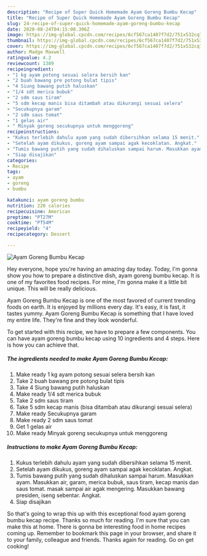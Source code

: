 ```yaml
---
description: "Recipe of Super Quick Homemade Ayam Goreng Bumbu Kecap"
title: "Recipe of Super Quick Homemade Ayam Goreng Bumbu Kecap"
slug: 24-recipe-of-super-quick-homemade-ayam-goreng-bumbu-kecap
date: 2020-08-24T04:15:00.396Z
image: https://img-global.cpcdn.com/recipes/6cf567ca1407f7d2/751x532cq70/ayam-goreng-bumbu-kecap-foto-resep-utama.jpg
thumbnail: https://img-global.cpcdn.com/recipes/6cf567ca1407f7d2/751x532cq70/ayam-goreng-bumbu-kecap-foto-resep-utama.jpg
cover: https://img-global.cpcdn.com/recipes/6cf567ca1407f7d2/751x532cq70/ayam-goreng-bumbu-kecap-foto-resep-utama.jpg
author: Madge Maxwell
ratingvalue: 4.2
reviewcount: 1389
recipeingredient:
- "1 kg ayam potong sesuai selera bersih kan"
- "2 buah bawang pre potong bulat tipis"
- "4 Siung bawang putih haluskan"
- "1/4 sdt merica bubuk"
- "2 sdm saus tiram"
- "5 sdm kecap manis bisa ditambah atau dikurangi sesuai selera"
- "Secukupnya garam"
- "2 sdm saus tomat"
- "1 gelas air"
- " Minyak goreng secukupnya untuk menggoreng"
recipeinstructions:
- "Kukus terlebih dahulu ayam yang sudah dibersihkan selama 15 menit."
- "Setelah ayam dikukus, goreng ayam sampai agak kecoklatan. Angkat."
- "Tumis bawang putih yang sudah dihaluskan sampai harum. Masukkan ayam. Masukkan air, garam, merica bubuk, saus tiram, kecap manis dan saus tomat. masak sampai air agak mengering. Masukkan bawang presiden, iseng sebentar. Angkat."
- "Siap disajikan"
categories:
- Recipe
tags:
- ayam
- goreng
- bumbu

katakunci: ayam goreng bumbu 
nutrition: 220 calories
recipecuisine: American
preptime: "PT27M"
cooktime: "PT54M"
recipeyield: "4"
recipecategory: Dessert

---
```



![Ayam Goreng Bumbu Kecap](https://img-global.cpcdn.com/recipes/6cf567ca1407f7d2/751x532cq70/ayam-goreng-bumbu-kecap-foto-resep-utama.jpg)

Hey everyone, hope you're having an amazing day today. Today, I'm gonna show you how to prepare a distinctive dish, ayam goreng bumbu kecap. It is one of my favorites food recipes. For mine, I'm gonna make it a little bit unique. This will be really delicious.

Ayam Goreng Bumbu Kecap is one of the most favored of current trending foods on earth. It is enjoyed by millions every day. It's easy, it is fast, it tastes yummy. Ayam Goreng Bumbu Kecap is something that I have loved my entire life. They're fine and they look wonderful.




To get started with this recipe, we have to prepare a few components. You can have ayam goreng bumbu kecap using 10 ingredients and 4 steps. Here is how you can achieve that.

<!--inarticleads1-->

##### The ingredients needed to make Ayam Goreng Bumbu Kecap:

1. Make ready 1 kg ayam potong sesuai selera bersih kan
1. Take 2 buah bawang pre potong bulat tipis
1. Take 4 Siung bawang putih haluskan
1. Make ready 1/4 sdt merica bubuk
1. Take 2 sdm saus tiram
1. Take 5 sdm kecap manis (bisa ditambah atau dikurangi sesuai selera)
1. Make ready Secukupnya garam
1. Make ready 2 sdm saus tomat
1. Get 1 gelas air
1. Make ready  Minyak goreng secukupnya untuk menggoreng




<!--inarticleads2-->

##### Instructions to make Ayam Goreng Bumbu Kecap:

1. Kukus terlebih dahulu ayam yang sudah dibersihkan selama 15 menit.
1. Setelah ayam dikukus, goreng ayam sampai agak kecoklatan. Angkat.
1. Tumis bawang putih yang sudah dihaluskan sampai harum. Masukkan ayam. Masukkan air, garam, merica bubuk, saus tiram, kecap manis dan saus tomat. masak sampai air agak mengering. Masukkan bawang presiden, iseng sebentar. Angkat.
1. Siap disajikan




So that's going to wrap this up with this exceptional food ayam goreng bumbu kecap recipe. Thanks so much for reading. I'm sure that you can make this at home. There is gonna be interesting food in home recipes coming up. Remember to bookmark this page in your browser, and share it to your family, colleague and friends. Thanks again for reading. Go on get cooking!
